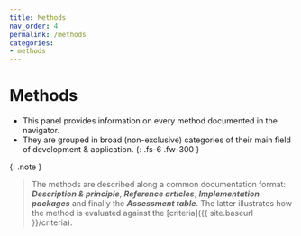 ```yaml
---
title: Methods
nav_order: 4
permalink: /methods
categories:
- methods
---
```


# Methods

 - This panel provides information on every method documented in the navigator.
 - They are grouped in broad (non-exclusive) categories of their main field of development & application.
{: .fs-6 .fw-300 }

{: .note }
> The methods are described along a common documentation format: ***Description & principle***, ***Reference articles***, ***Implementation packages*** and finally the ***Assessment table***.
> The latter illustrates how the method is evaluated against the [criteria]({{ site.baseurl }}/criteria).